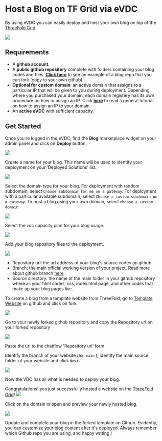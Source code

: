 # Host a Blog on TF Grid via eVDC

By using eVDC you can easily deploy and host your own blog on top of the [ThreeFold Grid](threefold__threefold_grid).

![](cloud__evdc_blog_06_url.png  )

## Requirements

- A **github account**.
- A **public github repository** complete with folders containing your blog codes and files. [**Click here**](https://github.com/threefoldtech/blog_example) to see an example of a blog repo that you can fork (copy to your own github).
- **Optional for custom domain**: an active domain that assigns to a particular IP that will be given to you during deployment. Depending where you purchased your domain, each domain registery has its own procedure on how to assign an IP. Click [**here**](https://www.hostmysite.com/support/cpanel/dns/domain_point/) to read a general tutorial on how to assign an IP to your domain.
- An **active eVDC** with sufficient capacity.

## Get Started

Once you're logged in the eVDC, find the **Blog** marketplace widget on your admin panel and click on **Deploy** button.

![](cloud__evdc_marketplace_blog_widget.png  )

Create a name for your blog. This name will be used to identify your deployment on your 'Deployed Solutions' list.

![](cloud__evdc_blog_01_name.png  )

Select the domain type for your blog. For deployment with random subdomain, select `Choose subdomain for me on a gateway`. For deployment with a particular available subdomain, select `Choose a custom subdomain on a gateway`. To host a blog using your own domain, select `choose a custom domain`.

![](cloud__evdc_blog_02_domain.png  )

Select the vdc capacity plan for your blog usage.

![](cloud__evdc_blog_03_config.png  )

Add your blog repository files to the deployment.

![](cloud__evdc_blog_04_configuration.png  )

- Repository url: the url address of your blog's source codes on github
- Branch: the main official working version of your project. Read more about github branch [here](https://docs.github.com/en/github/collaborating-with-issues-and-pull-requests/about-branches)
- Source directory: the name of the main folder in your github repository where all your html codes, css, index.html page, and other codes that make up your blog pages live.

To create a blog from a template website from ThreeFold, go to [Template Website](https://github.com/threefoldtech/blog_example) on github and click on fork.

![](cloud__evdc_blog_07_fork.png  )

Go to your newly forked github repository and copy the Repository url on your forked repository

![](cloud__evdc_blog_08_repo_copy.png  )

Paste the url to the chatflow 'Repository url' form.

Identify the branch of your website (ex. `main` ), identify the main source folder of your website and click `Next`.

![](cloud__evdc_blog_04_configuration.png  )

Now the VDC has all what is needed to deploy your blog.

Congratulations! you just successfully hosted a website on the [ThreeFold Grid](threefold__threefold_grid)!
![](cloud__evdc_blog_05_success.png  )

Click on the domain to open and preview your newly hosted blog.

![](cloud__evdc_blog_06_url.png  )

Update and complete your blog in the forked template on Github. Evidently, you can customize your blog content after it's deployed. Always remember which Github repo you are using, and happy writing !